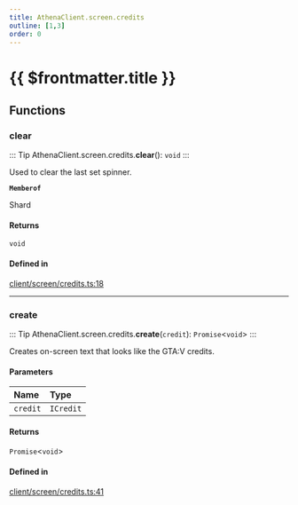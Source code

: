 ```yaml
---
title: AthenaClient.screen.credits
outline: [1,3]
order: 0
---
```


# {{ $frontmatter.title }}


## Functions

### clear

::: Tip
AthenaClient.screen.credits.**clear**(): `void`
:::

Used to clear the last set spinner.

**`Memberof`**

Shard

#### Returns

`void`

#### Defined in

[client/screen/credits.ts:18](https://github.com/Stuyk/altv-athena/blob/6013452/src/core/client/screen/credits.ts#L18)

___

### create

::: Tip
AthenaClient.screen.credits.**create**(`credit`): `Promise`<`void`\>
:::

Creates on-screen text that looks like the GTA:V credits.

#### Parameters

| Name | Type |
| :------ | :------ |
| `credit` | `ICredit` |

#### Returns

`Promise`<`void`\>

#### Defined in

[client/screen/credits.ts:41](https://github.com/Stuyk/altv-athena/blob/6013452/src/core/client/screen/credits.ts#L41)

